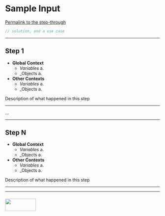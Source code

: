 # Sample Input


<a href="https://goo.gl/<your url>" target="_blank">Permalink to the <your argument> step-through</a>

```js
// solution, and a use case

```
---

## Step 1

* __Global Context__
  * _Variables_
    a. 
  * _Objects
    a.
* __Other Contexts__
  * _Variables_
    a. 
  * _Objects
    a.

Description of what happened in this step

---

...

---

## Step N


* __Global Context__
  * _Variables_
    a. 
  * _Objects
    a.
* __Other Contexts__
  * _Variables_
    a. 
  * _Objects
    a.

Description of what happened in this step



___
___
### <a href="http://elewa.education/blog" target="_blank"><img src="https://user-images.githubusercontent.com/18554853/34921062-506450ae-f97d-11e7-875f-6feeb26ad72d.png" width="100" height="40"/></a>











